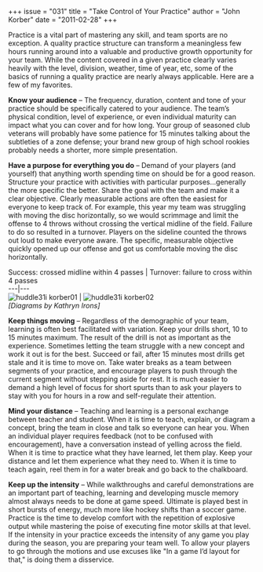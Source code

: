 +++
issue = "031"
title = "Take Control of Your Practice"
author = "John Korber"
date = "2011-02-28"
+++

Practice is a vital part of mastering any skill, and team sports are no
exception. A quality practice structure can transform a meaningless few hours
running around into a valuable and productive growth opportunity for your
team. While the content covered in a given practice clearly varies heavily
with the level, division, weather, time of year, etc, some of the basics of
running a quality practice are nearly always applicable. Here are a few of my
favorites.  
  
**Know your audience** – The frequency, duration, content and tone of your
practice should be specifically catered to your audience. The team’s physical
condition, level of experience, or even individual maturity can impact what
you can cover and for how long. Your group of seasoned club veterans will
probably have some patience for 15 minutes talking about the subtleties of a
zone defense; your brand new group of high school rookies probably needs a
shorter, more simple presentation.  
  
**Have a purpose for everything you do** – Demand of your players (and
yourself) that anything worth spending time on should be for a good reason.
Structure your practice with activities with particular purposes…generally the
more specific the better. Share the goal with the team and make it a clear
objective. Clearly measurable actions are often the easiest for everyone to
keep track of. For example, this year my team was struggling with moving the
disc horizontally, so we would scrimmage and limit the offense to 4 throws
without crossing the vertical midline of the field. Failure to do so resulted
in a turnover. Players on the sideline counted the throws out loud to make
everyone aware. The specific, measurable objective quickly opened up our
offense and got us comfortable moving the disc horizontally.

Success: crossed midline within 4 passes |  Turnover: failure to cross within
4 passes  
---|---  
![huddle31i
korber01](https://www.usaultimate.org/assets/1/News/huddle31i_korber01.png) |
![huddle31i
korber02](https://www.usaultimate.org/assets/1/News/huddle31i_korber02.png)  
_[Diagrams by Kathryn Irons]_  
  
**Keep things moving** – Regardless of the demographic of your team, learning
is often best facilitated with variation. Keep your drills short, 10 to 15
minutes maximum. The result of the drill is not as important as the
experience. Sometimes letting the team struggle with a new concept and work it
out is for the best. Succeed or fail, after 15 minutes most drills get stale
and it is time to move on. Take water breaks as a team between segments of
your practice, and encourage players to push through the current segment
without stepping aside for rest. It is much easier to demand a high level of
focus for short spurts than to ask your players to stay with you for hours in
a row and self-regulate their attention.  
  
**Mind your distance** – Teaching and learning is a personal exchange between
teacher and student. When it is time to teach, explain, or diagram a concept,
bring the team in close and talk so everyone can hear you. When an individual
player requires feedback (not to be confused with encouragement), have a
conversation instead of yelling across the field. When it is time to practice
what they have learned, let them play. Keep your distance and let them
experience what they need to. When it is time to teach again, reel them in for
a water break and go back to the chalkboard.  
  
**Keep up the intensity** – While walkthroughs and careful demonstrations are
an important part of teaching, learning and developing muscle memory almost
always needs to be done at game speed. Ultimate is played best in short bursts
of energy, much more like hockey shifts than a soccer game. Practice is the
time to develop comfort with the repetition of explosive output while
mastering the poise of executing fine motor skills at that level. If the
intensity in your practice exceeds the intensity of any game you play during
the season, you are preparing your team well. To allow your players to go
through the motions and use excuses like "In a game I’d layout for that," is
doing them a disservice.
